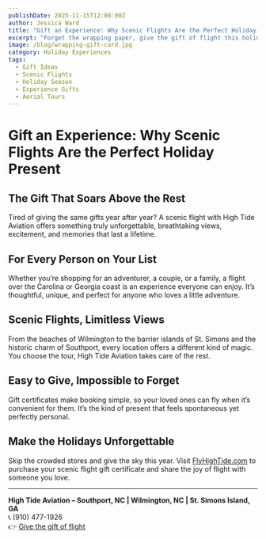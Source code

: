 ```yaml
---
publishDate: 2025-11-15T12:00:00Z
author: Jessica Ward
title: "Gift an Experience: Why Scenic Flights Are the Perfect Holiday Present"
excerpt: "Forget the wrapping paper, give the gift of flight this holiday season. Discover why High Tide Aviation’s scenic flights make the ultimate experience gift for family, friends, or someone special."
image: /blog/wrapping-gift-card.jpg
category: Holiday Experiences
tags:
  - Gift Ideas
  - Scenic Flights
  - Holiday Season
  - Experience Gifts
  - Aerial Tours
---
```


# Gift an Experience: Why Scenic Flights Are the Perfect Holiday Present

## The Gift That Soars Above the Rest
Tired of giving the same gifts year after year? A scenic flight with High Tide Aviation offers something truly unforgettable, breathtaking views, excitement, and memories that last a lifetime.

## For Every Person on Your List
Whether you’re shopping for an adventurer, a couple, or a family, a flight over the Carolina or Georgia coast is an experience everyone can enjoy. It’s thoughtful, unique, and perfect for anyone who loves a little adventure.

## Scenic Flights, Limitless Views
From the beaches of Wilmington to the barrier islands of St. Simons and the historic charm of Southport, every location offers a different kind of magic. You choose the tour, High Tide Aviation takes care of the rest.

## Easy to Give, Impossible to Forget
Gift certificates make booking simple, so your loved ones can fly when it’s convenient for them. It’s the kind of present that feels spontaneous yet perfectly personal.

## Make the Holidays Unforgettable
Skip the crowded stores and give the sky this year. Visit [FlyHighTide.com](/gift-cards) to purchase your scenic flight gift certificate and share the joy of flight with someone you love.

---

**High Tide Aviation – Southport, NC | Wilmington, NC | St. Simons Island, GA**  
📞 (910) 477-1926  
👉 [Give the gift of flight](/gift-cards)